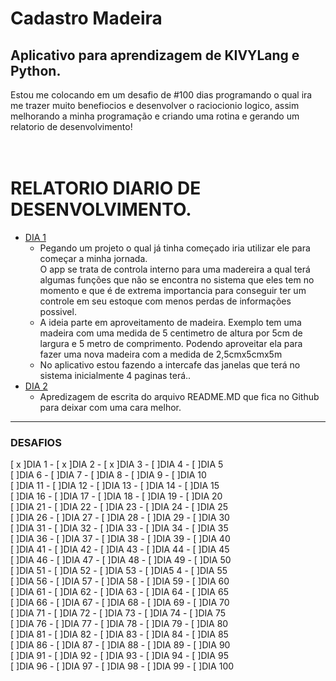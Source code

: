 # Cadastro Madeira

## Aplicativo para aprendizagem de KIVYLang e Python.
Estou me colocando em um desafio de #100 dias programando o qual ira me trazer muito benefiocios e desenvolver o raciocionio logico, assim melhorando a minha programação e criando uma rotina e gerando um relatorio de desenvolvimento!
<br><br><br>


RELATORIO DIARIO DE DESENVOLVIMENTO.
=======
<!--ts-->
* [DIA 1](#dia1)
    * Pegando um projeto o qual já tinha começado iria utilizar ele para começar a minha jornada.<br>
        O app se trata de controla interno para uma madereira a qual terá algumas funções que não se encontra no sistema que eles tem no momento e que é de extrema importancia para conseguir ter um controle em seu estoque com menos perdas de informações possivel.
    * A ideia parte em aproveitamento de madeira. Exemplo tem uma madeira com uma medida de 5 centimetro de altura por 5cm de largura e 5 metro de comprimento. Podendo aproveitar ela para fazer uma nova madeira com a medida de 2,5cmx5cmx5m
    * No aplicativo estou fazendo a intercafe das janelas que terá no sistema inicialmente 4 paginas terá..
* [DIA 2](#dia2)
    * Apredizagem de escrita do arquivo README.MD que fica no Github para deixar com uma cara melhor.

<!--te-->

___

### DESAFIOS
[ x ]DIA 1 - [ x ]DIA 2  - [ x ]DIA 3  - [ ]DIA 4 - [ ]DIA 5 <br> [ ]DIA 6  - [ ]DIA 7  - [ ]DIA 8  - [ ]DIA 9  - [ ]DIA 10 <br>
[ ]DIA 11 - [ ]DIA 12 - [ ]DIA 13 - [ ]DIA 14 - [ ]DIA 15 <br> [ ]DIA 16 - [ ]DIA 17 - [ ]DIA 18 - [ ]DIA 19 - [ ]DIA 20 <br>
[ ]DIA 21 - [ ]DIA 22 - [ ]DIA 23 - [ ]DIA 24 - [ ]DIA 25 <br> [ ]DIA 26 - [ ]DIA 27 - [ ]DIA 28 - [ ]DIA 29 - [ ]DIA 30 <br>
[ ]DIA 31 - [ ]DIA 32 - [ ]DIA 33 - [ ]DIA 34 - [ ]DIA 35 <br> [ ]DIA 36 - [ ]DIA 37 - [ ]DIA 38 - [ ]DIA 39 - [ ]DIA 40 <br>
[ ]DIA 41 - [ ]DIA 42 - [ ]DIA 43 - [ ]DIA 44 - [ ]DIA 45 <br> [ ]DIA 46 - [ ]DIA 47 - [ ]DIA 48 - [ ]DIA 49 - [ ]DIA 50 <br>
[ ]DIA 51 - [ ]DIA 52 - [ ]DIA 53 - [ ]DIA5 4 - [ ]DIA 55 <br> [ ]DIA 56 - [ ]DIA 57 - [ ]DIA 58 - [ ]DIA 59 - [ ]DIA 60 <br>
[ ]DIA 61 - [ ]DIA 62 - [ ]DIA 63 - [ ]DIA 64 - [ ]DIA 65 <br> [ ]DIA 66 - [ ]DIA 67 - [ ]DIA 68 - [ ]DIA 69 - [ ]DIA 70 <br>
[ ]DIA 71 - [ ]DIA 72 - [ ]DIA 73 - [ ]DIA 74 - [ ]DIA 75 <br> [ ]DIA 76 - [ ]DIA 77 - [ ]DIA 78 - [ ]DIA 79 - [ ]DIA 80 <br>
[ ]DIA 81 - [ ]DIA 82 - [ ]DIA 83 - [ ]DIA 84 - [ ]DIA 85 <br> [ ]DIA 86 - [ ]DIA 87 - [ ]DIA 88 - [ ]DIA 89 - [ ]DIA 90 <br>
[ ]DIA 91 - [ ]DIA 92 - [ ]DIA 93 - [ ]DIA 94 - [ ]DIA 95 <br> [ ]DIA 96 - [ ]DIA 97 - [ ]DIA 98 - [ ]DIA 99 - [ ]DIA 100 <br>
